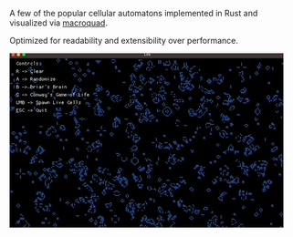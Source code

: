 A few of the popular cellular automatons implemented in Rust and visualized via [macroquad](https://macroquad.rs/).

Optimized for readability and extensibility over performance.

![Demo](demo.gif)
